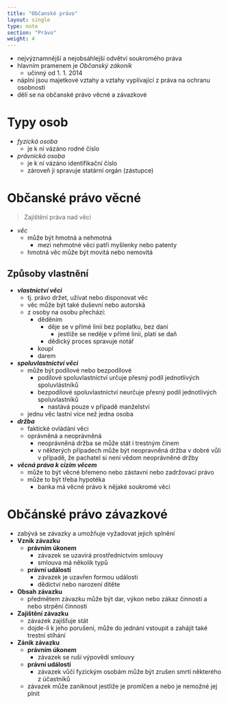 ```yaml
---
title: "Občanské právo"
layout: single
type: note
section: "Právo"
weight: 4
---
```

- nejvýznamnější a nejobsáhlejší odvětví soukromého práva
- hlavním pramenem je *Občanský zákoník*
    - učinný od 1. 1. 2014
- náplní jsou majetkové vztahy a vztahy vyplívající z práva na ochranu osobnosti
- dělí se na občanské právo věcné a závazkové
# Typy osob
- *fyzická osoba*
    - je k ní vázáno rodné číslo
- *právnická osoba*
    - je k ní vázáno identifikační číslo
    - zároveň ji spravuje statární orgán (zástupce)
# Občanské právo věcné
> Zajištění práva nad věcí
- *věc*
    - může být hmotná a nehmotná
        - mezi nehmotné věci patří myšlenky nebo patenty
    - hmotná věc může být movitá nebo nemovitá
## Způsoby vlastnění
- ***vlastnictví věci***
    - tj. právo držet, užívat nebo disponovat věc
    - věc může být také duševní nebo autorská
    - z osoby na osobu přechází:
        - děděním
            - děje se v přímé linii bez poplatku, bez daní
                - jestliže se neděje v přímé linii, platí se daň
            - dědický proces spravuje notář
        - koupí
        - darem
- ***spoluvlastnictví věci***
    - může být podílové nebo bezpodílové
        - podílové spoluvlastnictví určuje přesný podíl jednotlivých spoluvlástníků
        - bezpodílové spoluvlastnictví neurčuje přesný podíl jednotlivých spoluvlastníků
            - nastává pouze v případě manželství
    - jednu věc lastní více než jedna osoba
- ***držba***
    - faktické ovládání věci
    - oprávněná a neoprávněná
        - neoprávněná držba se může stát i trestným činem
        - v některých případech může být neopravněná držba v dobré vůli v případě, že pachatel si není vědom neoprávněné držby
- ***věcná práva k cizím věcem***
    - může to být věcné břemeno nebo zástavní nebo zadržovací právo
    - může to být třeba hypotéka
        - banka má věcné právo k nějaké soukromé věci
# Občánské právo závazkové
- zabývá se závazky a umožňuje vyžadovat jejich splnění
- **Vznik závazku**
    - **právním úkonem**
        - závazek se uzavírá prostřednictvím smlouvy
        - smlouva má několik typů
    - **právní událostí**
        - závazek je uzavřen formou události
        - dědictví nebo narození dítěte
- **Obsah závazku**
    - předmětem závazku může být dar, výkon nebo zákaz činnosti a nebo strpění činnosti
- **Zajištění závazku**
    - závazek zajišťuje stát
    - dojde-li k jeho porušení, může do jednání vstoupit a zahájit také trestní stíhání
- **Zánik závazku**
    - **právním úkonem**
        - závazek se ruší výpovědí smlouvy
    - **právní událostí**
        - závazek vůči fyzickým osobám může být zrušen smrtí některého z účastníků
    - závazek může zaniknout jestliže je promlčen a nebo je nemožné jej plnit